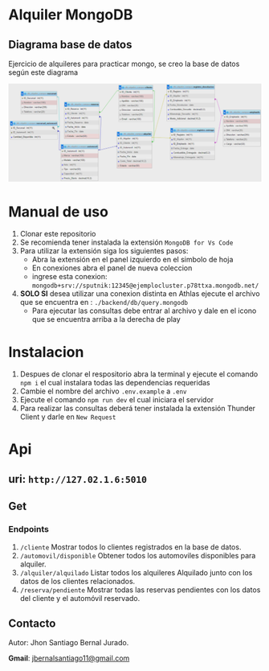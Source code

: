 # Alquiler MongoDB
## Diagrama base de datos
Ejercicio de alquileres para practicar mongo, se creo la base de datos según este diagrama

<img src="./backend/assets/diagramaGuia.png">

# Manual de uso
1. Clonar este repositorio
2. Se recomienda tener instalada la extensión `MongoDB for Vs Code`
3. Para utilizar la extensión siga los siguientes pasos:
    - Abra la extensión en el panel izquierdo en el simbolo de hoja
    - En conexiones abra el panel de nueva coleccion
    - ingrese esta conexion: `mongodb+srv://sputnik:12345@ejemplocluster.p78ttxa.mongodb.net/`
4. **SOLO SI** desea utilizar una conexion distinta en Athlas ejecute el archivo que se encuentra en : `./backend/db/query.mongodb`
    - Para ejecutar las consultas debe entrar al archivo y dale en el icono que se encuentra arriba a la derecha de play

# Instalacion
1. Despues de clonar el respositorio abra la terminal y ejecute el comando `npm i` el cual instalara todas las dependencias requeridas
2. Cambie el nombre del archivo `.env.example` a `.env`
3. Ejecute el comando `npm run dev` el cual iniciara el servidor
4. Para realizar las consultas deberá tener instalada la extensión Thunder Client y darle en `New Request`
# Api
## **uri**: `http://127.02.1.6:5010`
## Get
### Endpoints
1. `/cliente` Mostrar todos lo clientes registrados en la base de datos.
2. `/automovil/disponible` Obtener todos los automoviles disponibles para alquiler.
3. `/alquiler/alquilado` Listar todos los alquileres Alquilado junto con los datos de los clientes relacionados.
4. `/reserva/pendiente` Mostrar todas las reservas pendientes con los datos del cliente y el automóvil reservado.

## Contacto
Autor: Jhon Santiago Bernal Jurado.

**Gmail**: jbernalsantiago11@gmail.com 